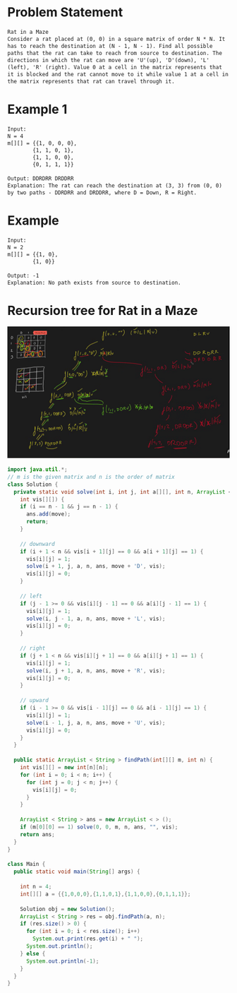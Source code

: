 # Problem Statement
    Rat in a Maze
    Consider a rat placed at (0, 0) in a square matrix of order N * N. It has to reach the destination at (N - 1, N - 1). Find all possible paths that the rat can take to reach from source to destination. The directions in which the rat can move are 'U'(up), 'D'(down), 'L' (left), 'R' (right). Value 0 at a cell in the matrix represents that it is blocked and the rat cannot move to it while value 1 at a cell in the matrix represents that rat can travel through it.

# Example 1
    Input:
    N = 4
    m[][] = {{1, 0, 0, 0},
            {1, 1, 0, 1}, 
            {1, 1, 0, 0},
            {0, 1, 1, 1}}

    Output: DDRDRR DRDDRR
    Explanation: The rat can reach the destination at (3, 3) from (0, 0) by two paths - DDRDRR and DRDDRR, where D = Down, R = Right.

# Example 
    Input:
    N = 2
    m[][] = {{1, 0},
            {1, 0}}

    Output: -1
    Explanation: No path exists from source to destination.

# Recursion tree for Rat in a Maze
   ![Screenshot](../images/ratinmaze.png)

``` java 
import java.util.*;
// m is the given matrix and n is the order of matrix
class Solution {
  private static void solve(int i, int j, int a[][], int n, ArrayList < String > ans, String move,
    int vis[][]) {
    if (i == n - 1 && j == n - 1) {
      ans.add(move);
      return;
    }

    // downward
    if (i + 1 < n && vis[i + 1][j] == 0 && a[i + 1][j] == 1) {
      vis[i][j] = 1;
      solve(i + 1, j, a, n, ans, move + 'D', vis);
      vis[i][j] = 0;
    }

    // left
    if (j - 1 >= 0 && vis[i][j - 1] == 0 && a[i][j - 1] == 1) {
      vis[i][j] = 1;
      solve(i, j - 1, a, n, ans, move + 'L', vis);
      vis[i][j] = 0;
    }

    // right 
    if (j + 1 < n && vis[i][j + 1] == 0 && a[i][j + 1] == 1) {
      vis[i][j] = 1;
      solve(i, j + 1, a, n, ans, move + 'R', vis);
      vis[i][j] = 0;
    }

    // upward
    if (i - 1 >= 0 && vis[i - 1][j] == 0 && a[i - 1][j] == 1) {
      vis[i][j] = 1;
      solve(i - 1, j, a, n, ans, move + 'U', vis);
      vis[i][j] = 0;
    }
  }

  public static ArrayList < String > findPath(int[][] m, int n) {
    int vis[][] = new int[n][n];
    for (int i = 0; i < n; i++) {
      for (int j = 0; j < n; j++) {
        vis[i][j] = 0;
      }
    }

    ArrayList < String > ans = new ArrayList < > ();
    if (m[0][0] == 1) solve(0, 0, m, n, ans, "", vis);
    return ans;
  }
}

class Main {
  public static void main(String[] args) {

    int n = 4;
    int[][] a = {{1,0,0,0},{1,1,0,1},{1,1,0,0},{0,1,1,1}};

    Solution obj = new Solution();
    ArrayList < String > res = obj.findPath(a, n);
    if (res.size() > 0) {
      for (int i = 0; i < res.size(); i++)
        System.out.print(res.get(i) + " ");
      System.out.println();
    } else {
      System.out.println(-1);
    }
  }
}

